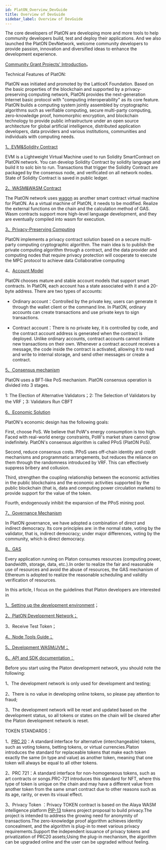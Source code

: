```yaml
---
id: PlatON_Overview_DevGuide
title: Overview of DevGuide
sidebar_label: Overview of DevGuide
---
```




The core developers of PlatON are developing more and more tools to help community developers build, test and deploy their applications. And we also launched the PlatON DevNetwork, welcome community developers to provide passion, innovation and diversified ideas to enhance the development experience.



[Community Grant Projects' Introduction](/docs/en/community/ )。



Technical Features of PlatON:

PlatON was initiated and promoted by the LatticeX Foundation. Based on the basic properties of the blockchain and supported by a privacy-preserving computing network, PlatON provides the next-generation Internet basic protocol with "computing interoperability" as its core feature. PlatON builds a computing system jointly assembled by cryptographic algorithms such as verifiable computing, secure multi-party computing, zero-knowledge proof, homomorphic encryption, and blockchain technology to provide public infrastructure under an open source architecture for global artificial intelligence, distributed application developers, data providers and various institutions, communities and individuals with computing needs.



[1、EVM&Solidity Contract](/docs/en/Solidity_Dev_Manual)

EVM is a Lightweight Virtual Machine used to run Solidity SmartContract on PlatON network. You can develop Solidity Contract by solidity language and build it to solc bin to run. Transactions that trigger the Solidity Contract are packaged by the consensus node, and verificated on all network nodes. State of Solidity Contract is saved in public ledger.



[2、WASM&WASM Contract](/docs/en/PlatON_Overall_Solution#smart-contract)

The PlatON network uses [wagon](https://github.com/go-interpreter/wagon) as another smart contract virtual machine for PlatON. As a virtual machine of PlatON, it needs to be modified. Realize the external functions on the chain and the calculation method of GAS. Wasm contracts support more high-level language development, and they are eventually compiled into wasm for execution.



[3、Privacy-Preserving Computing](/docs/en/Secure_Multi_Party_Computation#introduction-to-mpc)

PlatON implements a privacy contract solution based on a secure multi-party computing cryptographic algorithm. The main idea is to publish the private computing algorithm through a contract, and the data provider and computing nodes that require privacy protection will cooperate to execute the MPC protocol to achieve data Collaborative computing



4、[Account Model]()

PlatON chooses mature and stable account models that support smart contracts. In PlatON, each account has a state associated with it and a 20-byte address. There are two types of accounts:

- Ordinary account：Controlled by the private key, users can generate it through the wallet client or the command line. In PlatON, ordinary accounts can create transactions and use private keys to sign transactions.

- Contract account：There is no private key, it is controlled by code, and the contract account address is generated when the contract is deployed. Unlike ordinary accounts, contract accounts cannot initiate new transactions on their own. Whenever a contract account receives a message, the code inside the contract is activated, allowing it to read and write to internal storage, and send other messages or create a contract.

  

[5、Consensus mechanism](/docs/en/PlatON_Solution#summary)

PlatON uses a BFT-like PoS mechanism. PlatON consensus operation is divided into 3 stages.

   1: The Election of Alternative Validators；2: The Selection of Validators by the VRF；3: Validators Run CBFT



[6、Economic Solution](/docs/en/Economic_Model#platons-economic-design-goals)

PlatON's economic design has the following goals:

First, choose PoS. We believe that PoW's energy consumption is too high. Faced with real-world energy constraints, PoW's market share cannot grow indefinitely. PlatON's consensus algorithm is called PPoS (PlatON PoS).

Second, reduce consensus costs. PPoS uses off-chain identity and credit mechanisms and programmatic arrangements, but reduces the reliance on them through the randomness introduced by VRF. This can effectively suppress bribery and collusion.

Third, strengthen the coupling relationship between the economic activities in the public blockchains and the economic activities supported by the public blockchain (that is, data and computing power circulation markets) to provide support for the value of the token.

Fourth, endogenously inhibit the expansion of the PPoS mining pool.



[7、Governance Mechanism](/docs/en/PlatON_Governance_Solution#platon-governance-mechanism)

In PlatON governance, we have adopted a combination of direct and indirect democracy. Its core principles are: in the normal state, voting by the validator, that is, indirect democracy; under major differences, voting by the community, which is direct democracy.



[8、GAS](/docs/en/Economic_Model#transaction-fees)

Every application running on Platon consumes resources (computing power, bandwidth, storage, data, etc.).In order to realize the fair and reasonable use of resources and avoid the abuse of resources, the GAS mechanism of Ethereum is adopted to realize the reasonable scheduling and validity verification of resources.



In this article, I focus on the guidelines that Platon developers are interested in

[1、Setting up the development environment](/docs/en/Install_PlatON)；

[2、PlatON Development Network；](/docs/en/Become_PlatON_Dev_Verification)

3、Receive Test Token；

[4、Node Tools Guide；](/docs/en/OnLine_MTool_Manual )

[5、Development  WASM/JVM；](/docs/en/EVM_Smart_Contract )

[6、API and SDK documentation：]( /docs/en/Java_SDK )



Before you start using the Platon development network, you should note the following:

1、The development network is only used for development and testing;

2、There is no value in developing online tokens, so please pay attention to fraud;

3、The development network will be reset and updated based on the development status, so all tokens or states on the chain will be cleared after the Platon development network is reset.



TOKEN STANDARDS：

1、[PRC 20](/docs/en/Solidity_Contract_Dev_Costs#large-sized-contract)：A standard interface for alternative (interchangeable) tokens, such as voting tokens, betting tokens, or virtual currencies.Platon introduces the standard for replaceable tokens that make each token exactly the same (in type and value) as another token, meaning that one token will always be equal to all other tokens.



2、PRC 721：A standard interface for non-homogeneous tokens, such as art contracts or songs.PRC-721 introduces this standard for NFT, where this type of token is unique on the chain and may have a different value from another token from the same smart contract due to other reasons such as its age, rarity, or even its visual effect.



3、Privacy Token ：Privacy TOKEN contract is based on the Alaya WASM intelligence platform [PIP-13](https://github.com/AlayaNetwork/AIPs/blob/master/Alaya/AIP-13.md) tokens project proposal to build privacy.The project is intended to address the growing need for anonymity of transactions.The zero-knowledge proof algorithm achieves identity concealment, and the algorithm is plug-in to meet various privacy requirements.Support the independent issuance of privacy tokens and privatization of PRC20 assets;Using the plug-in mechanism, the algorithm can be upgraded online and the user can be upgraded without feeling.





